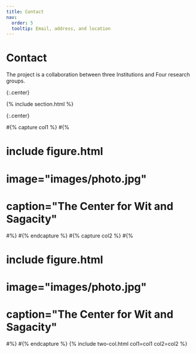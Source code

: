 ```yaml
---
title: Contact
nav:
  order: 5
  tooltip: Email, address, and location
---
```


# <i class="fas fa-envelope"></i>Contact

The project is a collaboration between three Institutions and Four research groups.

{:.center}

{% include section.html %}

{:.center}

#{% capture col1 %}
#{%
#  include figure.html
#  image="images/photo.jpg"
#  caption="The Center for Wit and Sagacity"
#%}
#{% endcapture %}
#{% capture col2 %}
#{%
#  include figure.html
#  image="images/photo.jpg"
#  caption="The Center for Wit and Sagacity"
#%}
#{% endcapture %}
{% include two-col.html col1=col1 col2=col2 %}

